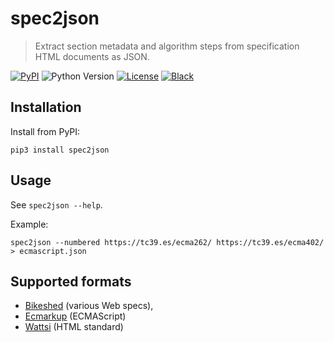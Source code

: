 # spec2json

> Extract section metadata and algorithm steps from specification HTML documents
> as JSON.

[![PyPI](https://img.shields.io/pypi/v/spec2json)](https://pypi.org/project/spec2json/)
![Python Version](https://img.shields.io/pypi/pyversions/spec2json)
[![License](https://img.shields.io/github/license/linusg/spec2json?color=d63e97)](https://github.com/linusg/spec2json/blob/main/LICENSE)
[![Black](https://img.shields.io/badge/code%20style-black-000000)](https://github.com/ambv/black)

## Installation

Install from PyPI:

```console
pip3 install spec2json
```

## Usage

See `spec2json --help`.

Example:

```console
spec2json --numbered https://tc39.es/ecma262/ https://tc39.es/ecma402/ > ecmascript.json
```

## Supported formats

- [Bikeshed](https://tabatkins.github.io/bikeshed/) (various Web specs),
- [Ecmarkup](https://tc39.es/ecmarkup/) (ECMAScript)
- [Wattsi](https://github.com/whatwg/wattsi) (HTML standard)
